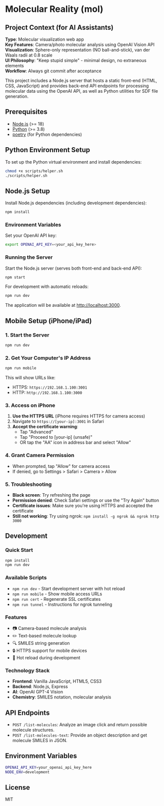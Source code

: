 # Molecular Reality (mol)

## Project Context (for AI Assistants)
**Type**: Molecular visualization web app  
**Key Features**: Camera/photo molecular analysis using OpenAI Vision API  
**Visualization**: Sphere-only representation (NO ball-and-stick), van der Waals radii at 0.8 scale  
**UI Philosophy**: "Keep stupid simple" - minimal design, no extraneous elements  
**Workflow**: Always git commit after acceptance  

This project includes a Node.js server that hosts a static front-end (HTML, CSS, JavaScript) and provides back-end API endpoints for processing molecular data using the OpenAI API, as well as Python utilities for SDF file generation.

## Prerequisites

- [Node.js](https://nodejs.org/) (>= 18)
- [Python](https://www.python.org/) (>= 3.8)
- [poetry](https://python-poetry.org/) (for Python dependencies)

## Python Environment Setup

To set up the Python virtual environment and install dependencies:

```bash
chmod +x scripts/helper.sh
./scripts/helper.sh
```

## Node.js Setup

Install Node.js dependencies (including development dependencies):

```bash
npm install
```

### Environment Variables

Set your OpenAI API key:

```bash
export OPENAI_API_KEY=<your_api_key_here>
```

### Running the Server

Start the Node.js server (serves both front-end and back-end API):

```bash
npm start
```

For development with automatic reloads:

```bash
npm run dev
```

The application will be available at [http://localhost:3000](http://localhost:3000).

## Mobile Setup (iPhone/iPad)

### 1. Start the Server
```bash
npm run dev
```

### 2. Get Your Computer's IP Address
```bash
npm run mobile
```
This will show URLs like:
- HTTPS: `https://192.168.1.100:3001`
- HTTP: `http://192.168.1.100:3000`

### 3. Access on iPhone
1. **Use the HTTPS URL** (iPhone requires HTTPS for camera access)
2. Navigate to `https://[your-ip]:3001` in Safari
3. **Accept the certificate warning**:
   - Tap "Advanced" 
   - Tap "Proceed to [your-ip] (unsafe)"
   - OR tap the "AA" icon in address bar and select "Allow"

### 4. Grant Camera Permission
- When prompted, tap "Allow" for camera access
- If denied, go to Settings > Safari > Camera > Allow

### 5. Troubleshooting
- **Black screen**: Try refreshing the page
- **Permission denied**: Check Safari settings or use the "Try Again" button
- **Certificate issues**: Make sure you're using HTTPS and accepted the certificate
- **Still not working**: Try using ngrok: `npm install -g ngrok && ngrok http 3000`

## Development

### Quick Start
```bash
npm install
npm run dev
```

### Available Scripts
- `npm run dev` - Start development server with hot reload
- `npm run mobile` - Show mobile access URLs
- `npm run cert` - Regenerate SSL certificates
- `npm run tunnel` - Instructions for ngrok tunneling

### Features
- 📷 Camera-based molecule analysis
- ✏️ Text-based molecule lookup
- 🔍 SMILES string generation
- 🔒 HTTPS support for mobile devices
- 🔄 Hot reload during development

### Technology Stack
- **Frontend**: Vanilla JavaScript, HTML5, CSS3
- **Backend**: Node.js, Express
- **AI**: OpenAI GPT-4 Vision
- **Chemistry**: SMILES notation, molecular analysis

## API Endpoints

- `POST /list-molecules`: Analyze an image click and return possible molecule structures.
- `POST /list-molecules-text`: Provide an object description and get molecule SMILES in JSON.

## Environment Variables
```bash
OPENAI_API_KEY=your_openai_api_key_here
NODE_ENV=development
```

## License
MIT

